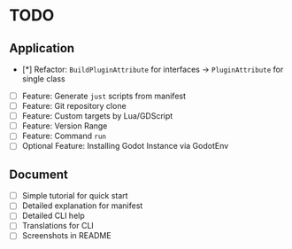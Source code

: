 # TODO

## Application

- [*] Refactor: `BuildPluginAttribute` for interfaces -> `PluginAttribute` for single class
- [ ] Feature: Generate `just` scripts from manifest
- [ ] Feature: Git repository clone
- [ ] Feature: Custom targets by Lua/GDScript
- [ ] Feature: Version Range
- [ ] Feature: Command `run`
- [ ] Optional Feature: Installing Godot Instance via GodotEnv

## Document

- [ ] Simple tutorial for quick start
- [ ] Detailed explanation for manifest
- [ ] Detailed CLI help
- [ ] Translations for CLI
- [ ] Screenshots in README